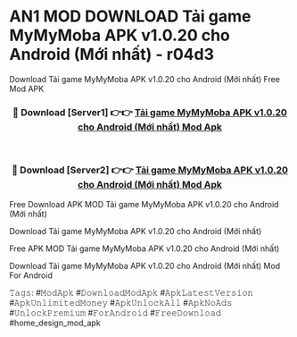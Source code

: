 # AN1 MOD DOWNLOAD Tải game MyMyMoba APK v1.0.20 cho Android (Mới nhất) - r04d3
Download Tải game MyMyMoba APK v1.0.20 cho Android (Mới nhất) Free Mod APK

<div align="center">
<h3>🔴 Download [Server1] 👉👉 <a href="https://apk-comot.site?title=Tải_game_MyMyMoba_APK_v1.0.20_cho_Android_(Mới_nhất)">Tải game MyMyMoba APK v1.0.20 cho Android (Mới nhất) Mod Apk</a></h3><br>

<h3>🔴 Download [Server2] 👉👉 <a href="https://apk-comot.site?title=Tải_game_MyMyMoba_APK_v1.0.20_cho_Android_(Mới_nhất)">Tải game MyMyMoba APK v1.0.20 cho Android (Mới nhất) Mod Apk</a></h3>
</div>


Free Download APK MOD Tải game MyMyMoba APK v1.0.20 cho Android (Mới nhất)

Download Tải game MyMyMoba APK v1.0.20 cho Android (Mới nhất) 

Free APK MOD Tải game MyMyMoba APK v1.0.20 cho Android (Mới nhất) 

Download Tải game MyMyMoba APK v1.0.20 cho Android (Mới nhất) Mod For Android

𝚃𝚊𝚐𝚜: #𝙼𝚘𝚍𝙰𝚙𝚔 #𝙳𝚘𝚠𝚗𝚕𝚘𝚊𝚍𝙼𝚘𝚍𝙰𝚙𝚔 #𝙰𝚙𝚔𝙻𝚊𝚝𝚎𝚜𝚝𝚅𝚎𝚛𝚜𝚒𝚘𝚗 #𝙰𝚙𝚔𝚄𝚗𝚕𝚒𝚖𝚒𝚝𝚎𝚍𝙼𝚘𝚗𝚎𝚢 #𝙰𝚙𝚔𝚄𝚗𝚕𝚘𝚌𝚔𝙰𝚕𝚕 #𝙰𝚙𝚔𝙽𝚘𝙰𝚍𝚜 #𝚄𝚗𝚕𝚘𝚌𝚔𝙿𝚛𝚎𝚖𝚒𝚞𝚖 #𝙵𝚘𝚛𝙰𝚗𝚍𝚛𝚘𝚒𝚍 #𝙵𝚛𝚎𝚎𝙳𝚘𝚠𝚗𝚕𝚘𝚊𝚍 #home_design_mod_apk